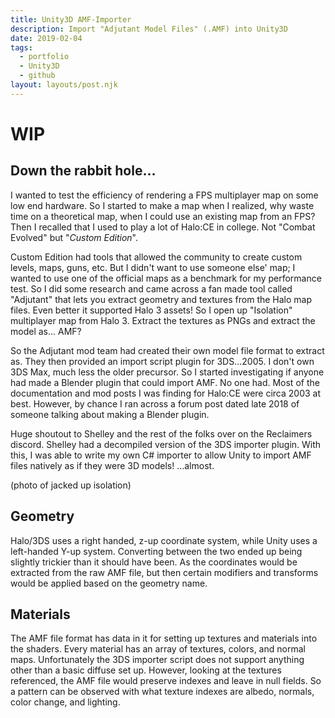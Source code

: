 ```yaml
---
title: Unity3D AMF-Importer
description: Import "Adjutant Model Files" (.AMF) into Unity3D
date: 2019-02-04
tags:
  - portfolio
  - Unity3D
  - github
layout: layouts/post.njk
---
```


# WIP

## Down the rabbit hole...
I wanted to test the efficiency of rendering a FPS multiplayer map on some low end hardware. So I started to make a map when I realized, why waste time on a theoretical map, when I could use an existing map from an FPS? Then I recalled that I used to play a lot of Halo:CE in college.  Not "Combat Evolved" but "_Custom Edition_". 

Custom Edition had tools that allowed the community to create custom levels, maps, guns, etc. But I didn't want to use someone else' map; I wanted to use one of the official maps as a benchmark for my performance test. So I did some research and came across a fan made tool called "Adjutant" that lets you extract geometry and textures from the Halo map files. Even better it supported Halo 3 assets! So I open up "Isolation" multiplayer map from Halo 3. Extract the textures as PNGs and extract the model as... AMF?

So the Adjutant mod team had created their own model file format to extract as.  They then provided an import script plugin for 3DS...2005.  I don't own 3DS Max, much less the older precursor. So I started investigating if anyone had made a Blender plugin that could import AMF.  No one had. Most of the documentation and mod posts I was finding for Halo:CE were circa 2003 at best. However, by chance I ran across a forum post dated late 2018 of someone talking about making a Blender plugin. 

Huge shoutout to Shelley and the rest of the folks over on the Reclaimers discord. Shelley had a decompiled version of the 3DS importer plugin. With this, I was able to write my own C# importer to allow Unity to import AMF files natively as if they were 3D models! ...almost.

(photo of jacked up isolation)

## Geometry

Halo/3DS uses a right handed, z-up coordinate system, while Unity uses a left-handed Y-up system.  Converting between the two ended up being slightly trickier than it should have been. As the coordinates would be extracted from the raw AMF file, but then certain modifiers and transforms would be applied based on the geometry name. 

## Materials
The AMF file format has data in it for setting up textures and materials into the shaders. Every material has an array of textures, colors, and normal maps. Unfortunately the 3DS importer script does not support anything other than a basic diffuse set up. However, looking at the textures referenced, the AMF file would preserve indexes and leave in null fields. So a pattern can be observed with what texture indexes are albedo, normals, color change, and lighting. 